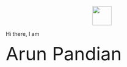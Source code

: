 <div align="center">
<img src='https://github.com/arunpandian7/arunpandian7/blob/master/transparent-logo.png'  width="50" />
</div>

Hi there, I am 

<font style="Open Sans" size=16> Arun Pandian</font>











